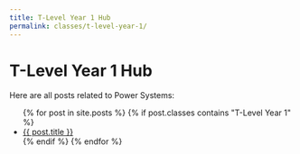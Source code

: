 ```yaml
---
title: T-Level Year 1 Hub
permalink: classes/t-level-year-1/
---
```


<h1>T-Level Year 1 Hub</h1>
<p>Here are all posts related to Power Systems:</p>

<ul>
  {% for post in site.posts %}
    {% if post.classes contains "T-Level Year 1" %}
      <li><a href="{{ post.url }}">{{ post.title }}</a></li>
    {% endif %}
  {% endfor %}
</ul>
